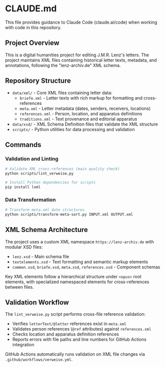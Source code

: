 # CLAUDE.md

This file provides guidance to Claude Code (claude.ai/code) when working with code in this repository.

## Project Overview

This is a digital humanities project for editing J.M.R. Lenz's letters. The project maintains XML files containing historical letter texts, metadata, and annotations, following the "lenz-archiv.de" XML schema.

## Repository Structure

- `data/xml/` - Core XML files containing letter data:
  - `briefe.xml` - Letter texts with rich markup for formatting and cross-references
  - `meta.xml` - Letter metadata (dates, senders, receivers, locations)
  - `references.xml` - Person, location, and apparatus definitions
  - `traditions.xml` - Text provenance and editorial apparatus
- `data/xsd/` - XML Schema Definition files that validate the XML structure
- `scripts/` - Python utilities for data processing and validation

## Commands

### Validation and Linting
```bash
# Validate XML cross-references (main quality check)
python scripts/lint_verweise.py

# Install Python dependencies for scripts
pip install lxml
```

### Data Transformation
```bash
# Transform meta.xml date structures
python scripts/transform-meta-sort.py INPUT.xml OUTPUT.xml
```

## XML Schema Architecture

The project uses a custom XML namespace `https://lenz-archiv.de` with modular XSD files:
- `lenz.xsd` - Main schema file
- `textelements.xsd` - Text formatting and semantic markup elements
- `common.xsd`, `briefe.xsd`, `meta.xsd`, `references.xsd` - Component schemas

Key XML elements follow a hierarchical structure under `<opus>` root elements, with specialized namespaced elements for cross-references between files.

## Validation Workflow

The `lint_verweise.py` script performs cross-file reference validation:
- Verifies `letterText/@letter` references exist in `meta.xml`
- Validates person references (`@ref` attributes) against `references.xml`
- Checks location and apparatus definition references
- Reports errors with file paths and line numbers for GitHub Actions integration

GitHub Actions automatically runs validation on XML file changes via `.github/workflows/verweise.yml`.